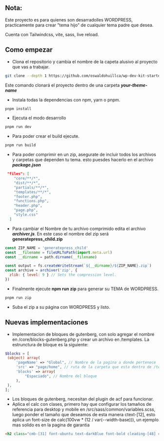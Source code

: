 ## Nota:

Este proyecto es para quienes son desarradolles WORDPRESS, practicamente para crear "tema hijo" de cualquier tema padre que desea.

Cuenta con Tailwindcss, vite, sass, live reload.

## Como empezar

- Clona el repositorio y cambia el nombre de la capeta alusivo al proyecto que vas a trabajar.

```bash
git clone --depth 1 https://github.com/oswaldohuillca/wp-dev-kit-started.git your-theme-name
```
Este comando clonará el proyecto dentro de una carpeta ***your-theme-name***

- Instala todas la dependencias con npm, yarn o pnpm.

```bash
pnpm install
```

- Ejecuta el modo desarrollo

```bash
pnpm run dev
```

- Para poder crear el build ejecute.

```bash
pnpm run build
```

- Para poder comprimir en un zip, asegurate de incluir todos los archivos y carpetas que dependen tu tema.
esto  puesdes hacerlo en el archivo ***package.json***

```json
 "files": [
    "core/**/*",
    "dist/**/*",
    "partials/**/*",
    "templates/**/*",
    "footer.php",
    "functions.php",
    "header.php",
    "page.php",
    "style.css"
  ]
```
- Para cambiar el Nombre de tu archivo comprimido edita el archivo ***archiver.js***. En este caso el nombre del zip será **generatepress_child.zip**

```js
const ZIP_NAME = 'generatepress_child'
const __filename = fileURLToPath(import.meta.url)
const __dirname = path.dirname(__filename)

const output = fs.createWriteStream(`${__dirname}/${ZIP_NAME}.zip`)
const archive = archiver('zip', {
  zlib: { level: 9 } // Sets the compression level.
})
```

- Finalmente ejecute **npm run zip** para generar su TEMA de WORDPRESS.

```bash
pnpm run zip
```
- Suba el zip a su página con WORDPRESS y listo.

## Nuevas implementaciones

- Implementacion de bloques de gutenberg, con solo agregar el nombre en /core/blocks-gutenberg.php y crear un archivo en /templates. La estrunctura de bloque es la siguiente:
```php
$blocks = [      
 (object) array(
     'pageName' => "Global", // Nombre de la pagina a donde pertenece 
     'src' => "page/home", // ruta de la carpeta que esta dentro de /template
     'blocks' => array(
         "Espaciado", // Nombre del bloque
     ),
 ),
];
```
- Los bloques de gutenberg, necesitan del plugin de acf para funcionar.
- Aplica el calc con clases, primero hay que configurar los tamaños de referencia para desktop y mobile en /src/sass/common/variables.scss, luego ponder el tamaño que deseamos de esta manera ctext-[12], esto aplica un font-size de calc(100vw * (12 / var(--width-base))), un ejemplo mas solido es en la pagina de garantia

```html
<h2 class="cmb-[31] font-ubuntu text-darkBlue font-bold cleading-[48] ctext-[42]">Te entendemos, te ayudamos</h2>
```
